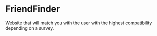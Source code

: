 # FriendFinder
Website that will match you with the user with the highest compatibility depending on a survey.
